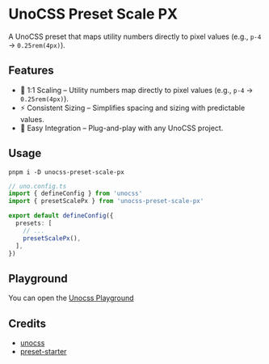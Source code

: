 # UnoCSS Preset Scale PX

A UnoCSS preset that maps utility numbers directly to pixel values (e.g., `p-4` → `0.25rem(4px)`).

## Features

- 📏 1:1 Scaling – Utility numbers map directly to pixel values (e.g., `p-4` → `0.25rem(4px)`).
- ⚡ Consistent Sizing – Simplifies spacing and sizing with predictable values.
- 🔧 Easy Integration – Plug-and-play with any UnoCSS project.

## Usage
```shell
pnpm i -D unocss-preset-scale-px
```

```ts
// uno.config.ts
import { defineConfig } from 'unocss'
import { presetScalePx } from 'unocss-preset-scale-px'

export default defineConfig({
  presets: [
    // ...
    presetScalePx(),
  ],
})
```

## Playground

You can open the [Unocss Playground](https://unocss.dev/play/#html=DwEwlgbgBAxgNgQwM5ILwCIAOBaALFAcwRwGYA6AVnQD4AoYAenAmqA&config=JYWwDg9gTgLgBAbwFBzgEwKYDNgDsMDCEuOA5gDQpxhQYDOGMAqrhJapjvgAq0MyUAvnCxQIIOAHIArqwDGdOpKRI5xOvFogASgFE4AXjgB6ABQBaAPwBtAHQAdNAF0A1AEotx0irW4N1PkYAZTkAQwAbDG4AD0N0bDwowJhTUwB9CDAYYHU4hEE3QwA%2BRCpaGGkoXFLUVFxQkAwALilZCAU6cxp6RnM6MMiu6Ml2WsgNGnb6OhbTaWzwwoMS5Fra4Cw4UwBCeeBw2wxcGChgejgAHwu4GABPMAwITb2Do5OzulssaF1QuQALODbAxGSRYWRybLESRuKhrVDlSq4FTwuAvQ7HU70SxfH5-f6pYBLFZw%2BG%2BfwANwi0gwcWA1gAjE5SWsNls7g8nnAqeEaYYQVINKdcKRJHAAGTiuBaPS2GD0FI8mluWGo1mMpxxJUYWy0MDhP4YUwy3TkLZpM1gBnEuAAAwAJAgrSY4AAWQRaW2q%2BEFUmCUaCJC%2BpAYaKQWDxLChaTheCcRJEEjAUimVYBHowGZwazdfgsCCmNyW5IhCJRaKF5kFIA&css=PQKgBA6gTglgLgUzAYwK4Gc4HsC2YDCAyoWABYJQIA0YAhgHYAmYcUD6AZllDhWOqgAOg7nAB0YAGLcwCAB60cggDYIAXGBDAAUKDBi0mXGADe2sGC704AWgDuCGAHNScDQFYADJ4Dc5sAACtMLKAJ5gggCMLPK2ABR2pPBIcsoAlH4WAEa0yADWTlBYqEw2yFjK3Bpw5LxxAOTllVDoYpSMYgAs3vUZ2gC%2BmsBAA&options=N4IgLgTghgdgzgMwPYQLYAkyoDYgFwJTZwCmAvkA&version=65.4.0)

## Credits

- [unocss](https://github.com/unocss/unocss)
- [preset-starter](https://github.com/unocss-community/unocss-preset-starter)
